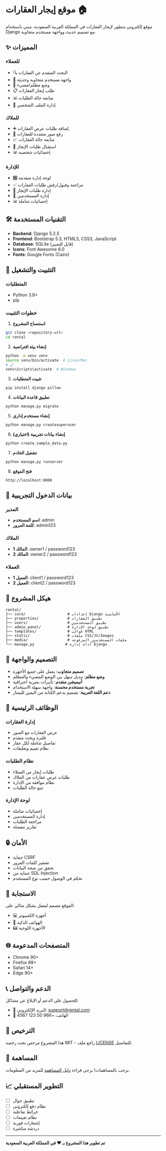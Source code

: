 # موقع إيجار العقارات 🏠

موقع إلكتروني متطور لإيجار العقارات في المملكة العربية السعودية، مبني باستخدام Django مع تصميم حديث وواجهة مستخدم متجاوبة.

## ✨ المميزات

### للعملاء
- 🔍 البحث المتقدم عن العقارات
- 📱 واجهة مستخدم متجاوبة وحديثة
- 🌙 وضع مظلم/مضيء
- 📋 طلب إيجار العقارات
- 📊 متابعة حالة الطلبات
- 👤 إدارة الملف الشخصي

### للملاك
- ➕ إضافة طلبات عرض العقارات
- 📸 رفع صور متعددة للعقارات
- 📈 متابعة حالة العقارات
- 💬 استقبال طلبات الإيجار
- 📊 إحصائيات شخصية

### للإدارة
- 🎛️ لوحة إدارة متقدمة
- ✅ مراجعة وقبول/رفض طلبات العقارات
- 🤝 إدارة طلبات الإيجار
- 👥 إدارة المستخدمين
- 📊 إحصائيات شاملة

## 🛠️ التقنيات المستخدمة

- **Backend**: Django 5.2.5
- **Frontend**: Bootstrap 5.3, HTML5, CSS3, JavaScript
- **Database**: SQLite (قابل للتغيير)
- **Icons**: Font Awesome 6.0
- **Fonts**: Google Fonts (Cairo)

## 🚀 التثبيت والتشغيل

### المتطلبات
- Python 3.8+
- pip

### خطوات التثبيت

1. **استنساخ المشروع**
```bash
git clone <repository-url>
cd rental
```

2. **إنشاء بيئة افتراضية**
```bash
python -m venv venv
source venv/bin/activate  # Linux/Mac
# أو
venv\Scripts\activate  # Windows
```

3. **تثبيت المتطلبات**
```bash
pip install django pillow
```

4. **تطبيق قاعدة البيانات**
```bash
python manage.py migrate
```

5. **إنشاء مستخدم إداري**
```bash
python manage.py createsuperuser
```

6. **إنشاء بيانات تجريبية (اختياري)**
```bash
python create_sample_data.py
```

7. **تشغيل الخادم**
```bash
python manage.py runserver
```

8. **فتح الموقع**
```
http://localhost:8000
```

## 👤 بيانات الدخول التجريبية

### المدير
- **اسم المستخدم**: admin
- **كلمة المرور**: admin123

### الملاك
- **المالك 1**: owner1 / password123
- **المالك 2**: owner2 / password123

### العملاء
- **العميل 1**: client1 / password123
- **العميل 2**: client2 / password123

## 📁 هيكل المشروع

```
rental/
├── core/                   # إعدادات Django الأساسية
├── properties/             # تطبيق العقارات
├── users/                  # تطبيق المستخدمين
├── admin_panel/            # تطبيق لوحة الإدارة
├── templates/              # قوالب HTML
├── static/                 # ملفات CSS/JS/Images
├── media/                  # ملفات المستخدمين المرفوعة
└── manage.py              # أداة إدارة Django
```

## 🎨 التصميم والواجهة

- **تصميم متجاوب**: يعمل على جميع الأجهزة
- **وضع مظلم**: تبديل سهل بين الوضع المضيء والمظلم
- **أنيميشن متقدم**: تأثيرات بصرية احترافية
- **تجربة مستخدم محسنة**: واجهة سهلة الاستخدام
- **دعم اللغة العربية**: تصميم يدعم الكتابة من اليمين لليسار

## 🔧 الوظائف الرئيسية

### إدارة العقارات
- عرض العقارات مع الصور
- فلترة وبحث متقدم
- تفاصيل شاملة لكل عقار
- نظام تقييم وتعليقات

### نظام الطلبات
- طلبات إيجار من العملاء
- طلبات عرض عقارات من الملاك
- نظام موافقة من الإدارة
- تتبع حالة الطلبات

### لوحة الإدارة
- إحصائيات شاملة
- إدارة المستخدمين
- مراجعة الطلبات
- تقارير مفصلة

## 🔒 الأمان

- حماية CSRF
- تشفير كلمات المرور
- تحقق من صحة البيانات
- حماية من SQL Injection
- تحكم في الوصول حسب نوع المستخدم

## 📱 الاستجابة

الموقع مصمم ليعمل بشكل مثالي على:
- 💻 أجهزة الكمبيوتر
- 📱 الهواتف الذكية
- 📟 الأجهزة اللوحية

## 🌐 المتصفحات المدعومة

- Chrome 90+
- Firefox 88+
- Safari 14+
- Edge 90+

## 📞 الدعم والتواصل

للحصول على الدعم أو الإبلاغ عن مشاكل:
- 📧 البريد الإلكتروني: support@rental.com
- 📱 الهاتف: +966 50 123 4567

## 📄 الترخيص

هذا المشروع مرخص تحت رخصة MIT - راجع ملف [LICENSE](LICENSE) للتفاصيل.

## 🤝 المساهمة

نرحب بالمساهمات! يرجى قراءة [دليل المساهمة](CONTRIBUTING.md) للمزيد من المعلومات.

## 📈 التطوير المستقبلي

- [ ] تطبيق جوال
- [ ] نظام دفع إلكتروني
- [ ] خرائط تفاعلية
- [ ] نظام تقييمات
- [ ] إشعارات فورية
- [ ] دردشة مباشرة

---

**تم تطوير هذا المشروع بـ ❤️ في المملكة العربية السعودية**
